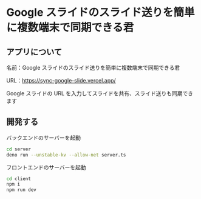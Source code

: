 # Google スライドのスライド送りを簡単に複数端末で同期できる君

## アプリについて

名前：Google スライドのスライド送りを簡単に複数端末で同期できる君

URL：https://sync-google-slide.vercel.app/

Google スライドの URL を入力してスライドを共有、スライド送りも同期できます

## 開発する

バックエンドのサーバーを起動

```sh
cd server
deno run --unstable-kv --allow-net server.ts
```

フロントエンドのサーバーを起動

```sh
cd client
npm i
npm run dev
```
